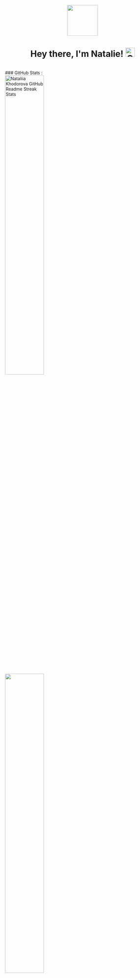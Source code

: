 <div id="header" align="center">
  <img src="./assets/github.gif" width="100"/>  
  <h1>
    Hey there, I'm Natalie!
    <img src="./assets/giphy.gif" width="30px" alt="GIF">
  </h1>
</div>

<br>
### GitHub Stats :
<div>
<img height="50%" width="auto" src="http://github-readme-streak-stats.herokuapp.com?user=ICxodnik&hide_border=true&background=00000000&currStreakLabel=000000&date_format=j%20M%5B%20Y%5D" alt="Nataliia Khodorova GitHub Readme Streak Stats" /> 
<img height="50%" width="auto" src="https://github-readme-stats.vercel.app/api/top-langs/?username=ICxodnik&layout=compact&theme=buefy&hide_border=true" />
  
</div>
<br>




